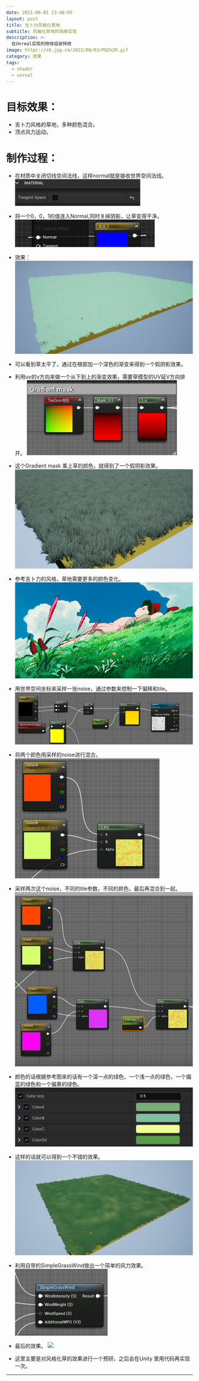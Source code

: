```yaml
---
date: 2021-06-01 23:48:05
layout: post
title: 吉卜力风格化草地
subtitle: 风格化草地的简单实现
description: >-
  在Unreal实现的物体组装特效
image: https://s6.jpg.cm/2022/08/03/PQ2h2R.gif
category: 效果
tags:
  - shader
  - unreal
---
```

# 目标效果：
- 吉卜力风格的草地，多种颜色混合。
- 顶点风力运动。

# 制作过程：
- 在材质中关闭切线空间法线，这样normal就是接收世界空间法线。
![](/assets/img/grass-ue/1.png)
- 将一个0，0，1的值连入Normal,同时关掉阴影，让草变得干净。
![](/assets/img/grass-ue/2.png)
- 效果：
![](/assets/img/grass-ue/3.png)
- 可以看到草太平了，通过在根部加一个深色的渐变来得到一个假阴影效果。
- 利用uv的v方向来做一个从下到上的渐变效果，需要草模型的UV延V方向排开。
![](/assets/img/grass-ue/4.png)
- 这个Gradient mask 乘上草的颜色，就得到了一个假阴影效果。
![](/assets/img/grass-ue/5.png)

- 参考吉卜力的风格，草地需要更多的颜色变化。
![](/assets/img/grass-ue/6.png)

- 用世界空间坐标来采样一张noise，通过参数来控制一下偏移和tile。
![](/assets/img/grass-ue/7.png)
- 将两个颜色用采样的noise进行混合。
![](/assets/img/grass-ue/8.png)
- 采样两次这个noise，不同的tile参数，不同的颜色，最后再混合到一起。
![](/assets/img/grass-ue/9.png)

- 颜色的话根据参考图来的话有一个深一点的绿色，一个浅一点的绿色，一个偏蓝的绿色和一个偏黄的绿色。
![](/assets/img/grass-ue/10.png)
- 这样的话就可以得到一个不错的效果。
![](/assets/img/grass-ue/11.png)

- 利用自带的SimpleGrassWind做出一个简单的风力效果。
![](/assets/img/grass-ue/12.png)

- 最后的效果。
![](/assets/img/grass-ue/13.gif)

- 这里主要是对风格化草的效果进行一个预研，之后会在Unity 里用代码再实现一次。



---